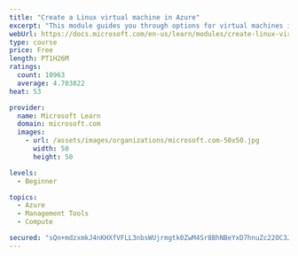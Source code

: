 ```yaml
---
title: "Create a Linux virtual machine in Azure"
excerpt: "This module guides you through options for virtual machines in Azure, creating and connecting a Linux virtual machine, and configuring your network settings."
webUrl: https://docs.microsoft.com/en-us/learn/modules/create-linux-virtual-machine-in-azure/
type: course
price: Free
length: PT1H26M
ratings:
  count: 10963
  average: 4.703822
heat: 53

provider:
  name: Microsoft Learn
  domain: microsoft.com
  images:
    - url: /assets/images/organizations/microsoft.com-50x50.jpg
      width: 50
      height: 50

levels:
  - Beginner

topics:
  - Azure
  - Management Tools
  - Compute

secured: "sQn+mdzxmkJ4nKHXfVFLL3nbsWUjrmgtk0ZwM4Sr8BhNBeYxD7hnuZc22OC3Jt+opQgyK092YHVnNbzYQfhgh50W3EZvxuZgj64LzGO3A2OXkVS7TvHjqIqqXbmXaZ3CtBxXDU/ncegUTY10FzMjZAWBZ7Tk4aHwt+4q7WDqXeDcQZuUcUX+cxAlzeRiSgyHMUdbSnAyoKCYhsz6eXqqwHi7rT60b9YN09ukXlNWnhLvZCSBmcZ0Ureaj9xoBP2WsbbrKqC0GhfxNeekMz06czD42Cby3B3fGOPw3D5xZzrw/+VgDdNYqVvul99ORGIUdDU1BHdh6pAHQbbV/EP2Hse1nf2t8N8CdiSXMYtEVQDDk3tSHXCwAIhBUn1bOySzXetmL04Ht+FOTDD0LN9mMR+1/y5TK3ZvsdvXSw7kmxY=;vRBT5pE7C6lqOfRPov4LMg=="
---
```



